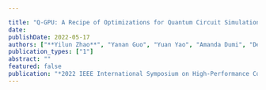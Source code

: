 ```yaml
---

title: "Q-GPU: A Recipe of Optimizations for Quantum Circuit Simulation Using GPUs"
date: 
publishDate: 2022-05-17 
authors: ["**Yilun Zhao**", "Yanan Guo", "Yuan Yao", "Amanda Dumi", "Devin M Mulvey", "Shiv Upadhyay", "Youtao Zhang", "Kenneth D Jordan", "Jun Yang", "Xulong Tang"]
publication_types: ["1"]
abstract: ""
featured: false
publication: "*2022 IEEE International Symposium on High-Performance Computer Architecture (HPCA). Acceptance Ratio: 80/273 = 29.3%*"
---
```


